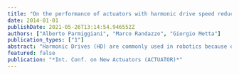 ```yaml
---
title: "On the performance of actuators with harmonic drive speed reducers"
date: 2014-01-01
publishDate: 2021-05-26T13:14:54.946552Z
authors: ["Alberto Parmiggiani", "Marco Randazzo", "Giorgio Metta"]
publication_types: ["1"]
abstract: "Harmonic Drives (HD) are commonly used in robotics because of zero-backlash and compactness. This makes them ideal for several mechatronic applications. Despite their wide use, there is no compelling literature on their performance, and to date it is not clear how they fare in a complete actuation setup. In this work we evaluate the joint structure we currently install on the iCub humanoid robot comprising an HD speed reducer showing that their efficiency is not optimal."
featured: false
publication: "*Int. Conf. on New Actuators (ACTUATOR)*"
---
```


